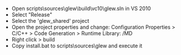 
 * Open scripts\sources\glew\build\vc10\glew.sln in VS 2010
 * Select "Release" 
 * Select the 'glew_shared' project
 * Open the project properties and change:
   Configuration Properties > C/C++ > Code Generation > Runtime Library: /MD
 * Right click > build
 * Copy install.bat to scripts\sources\glew and execute it
